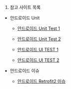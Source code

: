 1. 참고 사이트 목록


* 안드로이드 Unit

  - [안드로이드 Unit Test 1](https://www.davidlab.net/ko/tech/android-studio-tips-applying-unit-testing-part1/)

  - [안드로이드 Unit Test 2](https://www.davidlab.net/ko/tech/android-studio-tips-applying-ui-testing-part2/)
  - [안드로이드 UI TEST 1](https://www.davidlab.net/ko/tech/android-studio-tips-applying-ui-testing-part1/)
  - [안드로이드 UI TEST 2](https://www.davidlab.net/ko/tech/android-studio-tips-applying-unit-testing-part2/)

* 안드로이드 이슈
  - [안드로이드 Retrofit2 이슈](http://tosslab.github.io/android/2016/04/16/migration-to-retrofit2.html)
